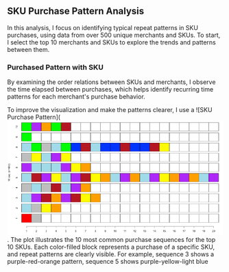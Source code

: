 ## SKU Purchase Pattern Analysis

In this analysis, I focus on identifying typical repeat patterns in SKU purchases, using data from over 500 unique merchants and SKUs. To start, I select the top 10 merchants and SKUs to explore the trends and patterns between them.

### Purchased Pattern with SKU
By examining the order relations between SKUs and merchants, I observe the time elapsed between purchases, which helps identify recurring time patterns for each merchant's purchase behavior.

To improve the visualization and make the patterns clearer, I use a ![SKU Purchase Pattern](![SKU Purchase Pattern](R/Retail%20Analytics%20for%20FMCG%20SMEs/SKU%20Purchased%20Pattern.png). The plot illustrates the 10 most common purchase sequences for the top 10 SKUs. Each color-filled block represents a purchase of a specific SKU, and repeat patterns are clearly visible. For example, sequence 3 shows a purple-red-orange pattern, sequence 5 shows purple-yellow-light blue
